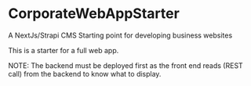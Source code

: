# CorporateWebAppStarter
A NextJs/Strapi CMS Starting point for developing business websites


This is a starter for a full web app.

NOTE: The backend must be deployed first as the front end reads (REST call) from the backend to know what to display.
